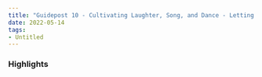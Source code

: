 ```yaml
---
title: "Guidepost 10 - Cultivating Laughter, Song, and Dance - Letting Go of Being Cool and Always in Control"
date: 2022-05-14
tags:
- Untitled
---
```


### Highlights


